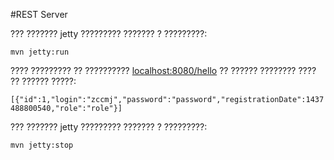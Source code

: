#REST Server

??? ??????? jetty ????????? ??????? ? ?????????:

`mvn jetty:run`

???? ????????? ?? ??????????
<a href="http://localhost:8080/hello">localhost:8080/hello</a>
?? ?????? ???????? ???? ?? ?????? ?????:

`[{"id":1,"login":"zccmj","password":"password","registrationDate":1437488800540,"role":"role"}]`

??? ??????? jetty ????????? ??????? ? ?????????:

`mvn jetty:stop`
